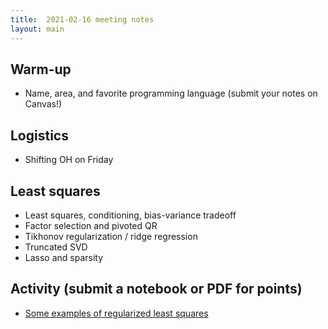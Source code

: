 ```yaml
---
title:  2021-02-16 meeting notes
layout: main
---
```


## Warm-up

- Name, area, and favorite programming language (submit your notes on Canvas!)

## Logistics

- Shifting OH on Friday

## Least squares

- Least squares, conditioning, bias-variance tradeoff
- Factor selection and pivoted QR
- Tikhonov regularization / ridge regression
- Truncated SVD
- Lasso and sparsity

## Activity (submit a notebook or PDF for points)

- [Some examples of regularized least squares](nb-2021-02-16.ipynb)
